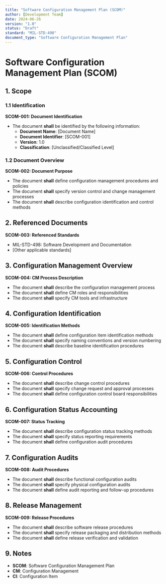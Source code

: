 ```yaml
---
title: "Software Configuration Management Plan (SCOM)"
author: [Development Team]
date: 2024-06-26
version: "1.0"
status: "Draft"
standard: "MIL-STD-498"
document_type: "Software Configuration Management Plan"
---
```


# Software Configuration Management Plan (SCOM)

## 1. Scope

### 1.1 Identification

**SCOM-001: Document Identification**
- The document **shall** be identified by the following information:
  - **Document Name**: [Document Name]
  - **Document Identifier**: [SCOM-001]
  - **Version**: 1.0
  - **Classification**: [Unclassified/Classified Level]

### 1.2 Document Overview

**SCOM-002: Document Purpose**
- The document **shall** define configuration management procedures and policies
- The document **shall** specify version control and change management processes
- The document **shall** describe configuration identification and control methods

## 2. Referenced Documents

**SCOM-003: Referenced Standards**
- MIL-STD-498: Software Development and Documentation
- [Other applicable standards]

## 3. Configuration Management Overview

**SCOM-004: CM Process Description**
- The document **shall** describe the configuration management process
- The document **shall** define CM roles and responsibilities
- The document **shall** specify CM tools and infrastructure

## 4. Configuration Identification

**SCOM-005: Identification Methods**
- The document **shall** define configuration item identification methods
- The document **shall** specify naming conventions and version numbering
- The document **shall** describe baseline identification procedures

## 5. Configuration Control

**SCOM-006: Control Procedures**
- The document **shall** describe change control procedures
- The document **shall** specify change request and approval processes
- The document **shall** define configuration control board responsibilities

## 6. Configuration Status Accounting

**SCOM-007: Status Tracking**
- The document **shall** describe configuration status tracking methods
- The document **shall** specify status reporting requirements
- The document **shall** define configuration audit procedures

## 7. Configuration Audits

**SCOM-008: Audit Procedures**
- The document **shall** describe functional configuration audits
- The document **shall** specify physical configuration audits
- The document **shall** define audit reporting and follow-up procedures

## 8. Release Management

**SCOM-009: Release Procedures**
- The document **shall** describe software release procedures
- The document **shall** specify release packaging and distribution methods
- The document **shall** define release verification and validation

## 9. Notes

- **SCOM**: Software Configuration Management Plan
- **CM**: Configuration Management
- **CI**: Configuration Item

